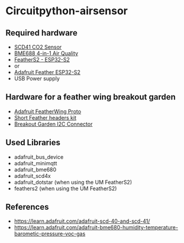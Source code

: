 # Circuitpython-airsensor

## Required hardware
* [SCD41 CO2 Sensor](https://shop.pimoroni.com/products/scd41-co2-sensor-breakout)
* [BME688 4-in-1 Air Quality](https://shop.pimoroni.com/products/bme688-breakout)
* [FeatherS2 - ESP32-S2](https://feathers2.io/)
* or
* [Adafruit Feather ESP32-S2](https://shop.pimoroni.com/products/adafruit-esp32-s2-feather-2-mb-psram-and-stemma-qt-qwiic)
* USB Power supply

## Hardware for a feather wing breakout garden
* [Adafruit FeatherWing Proto](https://shop.pimoroni.com/products/featherwing-proto-prototyping-add-on-for-all-feather-boards)
* [Short Feather headers kit](https://shop.pimoroni.com/products/short-feather-headers-kit-12-pin-and-16-pin-female-header-set)
* [Breakout Garden I2C Connector](https://shop.pimoroni.com/products/breakout-garden-i2c-connector-pack-of-5)

## Used Libraries
* adafruit_bus_device
* adafruit_minimqtt
* adafruit_bme680
* adafruit_scd4x
* adafruit_dotstar (when using the UM FeatherS2)
* feathers2 (when using the UM FeatherS2)


## References
* https://learn.adafruit.com/adafruit-scd-40-and-scd-41/
* https://learn.adafruit.com/adafruit-bme680-humidity-temperature-barometic-pressure-voc-gas
